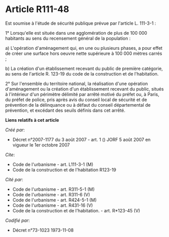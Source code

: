 # Article R111-48

Est soumise à l'étude de sécurité publique prévue par l'article L. 111-3-1 :

1° Lorsqu'elle est située dans une agglomération de plus de 100 000 habitants au sens du recensement général de la
population :

a) L'opération d'aménagement qui, en une ou plusieurs phases, a pour effet de créer une surface hors oeuvre nette supérieure
à 100 000 mètres carrés ;

b) La création d'un établissement recevant du public de première catégorie, au sens de l'article R. 123-19 du code de la
construction et de l'habitation.

2° Sur l'ensemble du territoire national, la réalisation d'une opération d'aménagement ou la création d'un établissement
recevant du public, situés à l'intérieur d'un périmètre délimité par arrêté motivé du préfet ou, à Paris, du préfet de
police, pris après avis du conseil local de sécurité et de prévention de la délinquance ou à défaut du conseil départemental
de prévention, et excédant des seuils définis dans cet arrêté.

**Liens relatifs à cet article**

_Créé par_:

  - Décret n°2007-1177 du 3 août 2007 - art. 1 () JORF 5 août 2007 en vigueur le 1er octobre 2007

_Cite_:

  - Code de l'urbanisme - art. L111-3-1 (M)
  - Code de la construction et de l'habitation R123-19

_Cité par_:

  - Code de l'urbanisme - art. R311-5-1 (M)
  - Code de l'urbanisme - art. R311-6 (V)
  - Code de l'urbanisme - art. R424-5-1 (M)
  - Code de l'urbanisme - art. R431-16 (V)
  - Code de la construction et de l'habitation. - art. R*123-45 (V)

_Codifié par_:

  - Décret n°73-1023 1973-11-08
